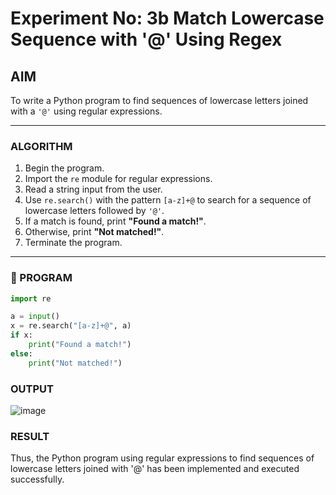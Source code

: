 # Experiment No: 3b Match Lowercase Sequence with '@' Using Regex

## AIM  
To write a Python program to find sequences of lowercase letters joined with a `'@'` using regular expressions.

---

### ALGORITHM  
1. Begin the program.  
2. Import the `re` module for regular expressions.  
3. Read a string input from the user.  
4. Use `re.search()` with the pattern `[a-z]+@` to search for a sequence of lowercase letters followed by `'@'`.
5. If a match is found, print **"Found a match!"**.
6. Otherwise, print **"Not matched!"**.
7. Terminate the program.

---

### 🧾 PROGRAM

```python
import re

a = input()
x = re.search("[a-z]+@", a)
if x:
    print("Found a match!")
else:
    print("Not matched!")

```
### OUTPUT
![image](https://github.com/user-attachments/assets/58347bbd-e236-4969-813f-a0bb62b9c8f4)

### RESULT
Thus, the Python program using regular expressions to find sequences of lowercase letters joined with '@' has been implemented and executed successfully.

